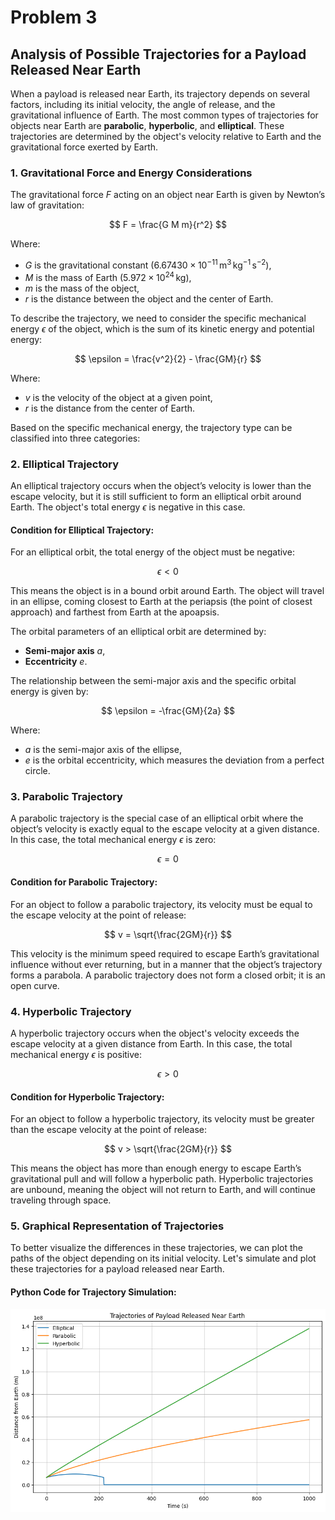 # Problem 3

## Analysis of Possible Trajectories for a Payload Released Near Earth

When a payload is released near Earth, its trajectory depends on several factors, including its initial velocity, the angle of release, and the gravitational influence of Earth. The most common types of trajectories for objects near Earth are **parabolic**, **hyperbolic**, and **elliptical**. These trajectories are determined by the object's velocity relative to Earth and the gravitational force exerted by Earth.

### 1. **Gravitational Force and Energy Considerations**

The gravitational force $F$ acting on an object near Earth is given by Newton’s law of gravitation:

$$
F = \frac{G M m}{r^2}
$$

Where:
- $G$ is the gravitational constant ($6.67430 \times 10^{-11} \, \text{m}^3 \, \text{kg}^{-1} \, \text{s}^{-2}$),
- $M$ is the mass of Earth ($5.972 \times 10^{24} \, \text{kg}$),
- $m$ is the mass of the object,
- $r$ is the distance between the object and the center of Earth.

To describe the trajectory, we need to consider the specific mechanical energy $\epsilon$ of the object, which is the sum of its kinetic energy and potential energy:

$$
\epsilon = \frac{v^2}{2} - \frac{GM}{r}
$$

Where:
- $v$ is the velocity of the object at a given point,
- $r$ is the distance from the center of Earth.

Based on the specific mechanical energy, the trajectory type can be classified into three categories:

### 2. **Elliptical Trajectory**

An elliptical trajectory occurs when the object’s velocity is lower than the escape velocity, but it is still sufficient to form an elliptical orbit around Earth. The object's total energy $\epsilon$ is negative in this case.

#### Condition for Elliptical Trajectory:
For an elliptical orbit, the total energy of the object must be negative:

$$
\epsilon < 0
$$

This means the object is in a bound orbit around Earth. The object will travel in an ellipse, coming closest to Earth at the periapsis (the point of closest approach) and farthest from Earth at the apoapsis.

The orbital parameters of an elliptical orbit are determined by:
- **Semi-major axis** $a$,
- **Eccentricity** $e$.

The relationship between the semi-major axis and the specific orbital energy is given by:

$$
\epsilon = -\frac{GM}{2a}
$$

Where:
- $a$ is the semi-major axis of the ellipse,
- $e$ is the orbital eccentricity, which measures the deviation from a perfect circle.

### 3. **Parabolic Trajectory**

A parabolic trajectory is the special case of an elliptical orbit where the object’s velocity is exactly equal to the escape velocity at a given distance. In this case, the total mechanical energy $\epsilon$ is zero:

$$
\epsilon = 0
$$

#### Condition for Parabolic Trajectory:
For an object to follow a parabolic trajectory, its velocity must be equal to the escape velocity at the point of release:

$$
v = \sqrt{\frac{2GM}{r}}
$$

This velocity is the minimum speed required to escape Earth’s gravitational influence without ever returning, but in a manner that the object’s trajectory forms a parabola. A parabolic trajectory does not form a closed orbit; it is an open curve.

### 4. **Hyperbolic Trajectory**

A hyperbolic trajectory occurs when the object's velocity exceeds the escape velocity at a given distance from Earth. In this case, the total mechanical energy $\epsilon$ is positive:

$$
\epsilon > 0
$$

#### Condition for Hyperbolic Trajectory:
For an object to follow a hyperbolic trajectory, its velocity must be greater than the escape velocity at the point of release:

$$
v > \sqrt{\frac{2GM}{r}}
$$

This means the object has more than enough energy to escape Earth’s gravitational pull and will follow a hyperbolic path. Hyperbolic trajectories are unbound, meaning the object will not return to Earth, and will continue traveling through space.

### 5. **Graphical Representation of Trajectories**

To better visualize the differences in these trajectories, we can plot the paths of the object depending on its initial velocity. Let's simulate and plot these trajectories for a payload released near Earth.

#### Python Code for Trajectory Simulation:

![alt text](image-2.png)
